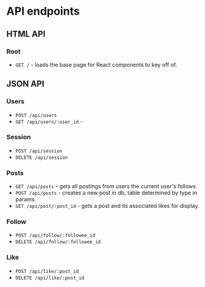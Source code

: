 # API endpoints

## HTML API

### Root
  - `GET /` - loads the base page for React components to key off of.
## JSON API

### Users
  - `POST /api/users`
  - `GET /api/users/:user_id` -
### Session
  - `POST /api/session`
  - `DELETE /api/session`
### Posts
  - `GET /api/posts` - gets all postings from users the current user's follows.
  - `POST /api/posts` - creates a new post in db, table determined by type in params.
  - `GET /api/post/:post_id` - gets a post and its associated likes for display.
### Follow
  - `POST /api/follow/:followee_id`
  - `DELETE /api/follow/:followee_id`
### Like
  - `POST /api/like/:post_id`
  - `DELETE /api/like/:post_id`
